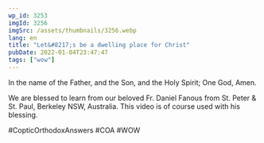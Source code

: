 ```yaml
---
wp_id: 3253
imgId: 3256
imgSrc: /assets/thumbnails/3256.webp
lang: en
title: "Let&#8217;s be a dwelling place for Christ"
pubDate: 2022-01-04T23:47:47
tags: ["wow"]
---
```


<!-- page: 6 -->

<p>In the name of the Father, and the Son, and the Holy Spirit; One God, Amen.</p>
<p>We are blessed to learn from our beloved Fr. Daniel Fanous from St. Peter &amp; St. Paul, Berkeley NSW, Australia. This video is of course used with his blessing.</p>
<p>#CopticOrthodoxAnswers​ #COA​ #WOW​</p>
